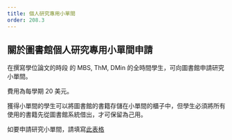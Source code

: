 ```yaml
---
title: 個人研究專用小單間
order: 208.3
---
```


## 關於圖書館個人研究專用小單間申請

在撰寫學位論文的時段 的 MBS, ThM, DMin 的全時間學生，可向圖書館申請研究小單間。

費用為每學期 20 美元。

獲得小單間的學生可以將圖書館的書籍存儲在小單間的櫃子中，但學生必須將所有使用的書籍先從圖書館系統借出，才可保留為己用。

如要申請研究小單間，請填寫[此表格](https://forms.gle/tU12WooWwLYN3iCu9)
